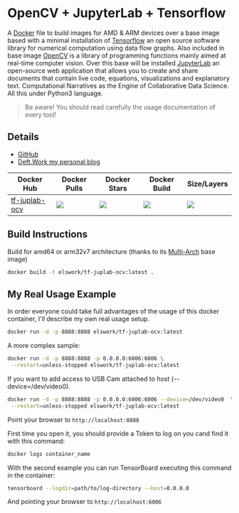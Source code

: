 # OpenCV + JupyterLab + Tensorflow

A [Docker](http://docker.com) file to build images for AMD & ARM devices over a base image based with a minimal installation of [Tensorflow](https://www.tensorflow.org/) an open source software library for numerical computation using data flow graphs. 
Also included in base image [OpenCV](https://opencv.org/) is a library of programming functions mainly aimed at real-time computer vision. 
Over this base will be installed [JupyterLab](https://github.com/jupyterlab/jupyterlab) an open-source web application that allows you to create and share documents that contain live code, equations, visualizations and explanatory text. Computational Narratives as the Engine of Collaborative Data Science. All this under Python3 language.

> Be aware! You should read carefully the usage documentation of every tool!

## Details

- [GitHub](https://github.com/DeftWork/tf-juplab-ocv)
- [Deft.Work my personal blog](http://deft.work/tensorflow_for_raspberry)

| Docker Hub | Docker Pulls | Docker Stars | Docker Build | Size/Layers |
| --- | --- | --- | --- | --- |
| [tf-juplab-ocv](https://hub.docker.com/r/elswork/tf-juplab-ocv "elswork/tf-juplab-ocv on Docker Hub") | [![](https://img.shields.io/docker/pulls/elswork/tf-juplab-ocv.svg)](https://hub.docker.com/r/elswork/tf-juplab-ocv "tf-juplab-ocv on Docker Hub") | [![](https://img.shields.io/docker/stars/elswork/tf-juplab-ocv.svg)](https://hub.docker.com/r/elswork/tf-juplab-ocv "tf-juplab-ocv on Docker Hub") | [![](https://img.shields.io/docker/build/elswork/tf-juplab-ocv.svg)](https://hub.docker.com/r/elswork/tf-juplab-ocv "tf-juplab-ocv on Docker Hub") | [![](https://images.microbadger.com/badges/image/elswork/tf-juplab-ocv.svg)](https://microbadger.com/images/elswork/tf-juplab-ocv "tf-juplab-ocv on microbadger.com") |

## Build Instructions

Build for amd64 or arm32v7 architecture (thanks to its [Multi-Arch](https://blog.docker.com/2017/11/multi-arch-all-the-things/) base image)

```sh
docker build -t elswork/tf-juplab-ocv:latest .
```

## My Real Usage Example

In order everyone could take full advantages of the usage of this docker container, I'll describe my own real usage setup.

```sh
docker run -d -p 8888:8888 elswork/tf-juplab-ocv:latest
```

A more complex sample:

```sh
docker run -d -p 8888:8888 -p 0.0.0.0:6006:6006 \
 --restart=unless-stopped elswork/tf-juplab-ocv:latest
```

If you want to add access to USB Cam attached to host (--device=/dev/video0).

```sh
docker run -d -p 8888:8888 -p 0.0.0.0:6006:6006 --device=/dev/video0  \
 --restart=unless-stopped elswork/tf-juplab-ocv:latest
```

Point your browser to `http://localhost:8888`

First time you open it, you should provide a Token to log on you cand find it with this command:

```sh
docker logs container_name
```

With the second example you can run TensorBoard executing this command in the container:

```sh
tensorboard --logdir=path/to/log-directory --host=0.0.0.0
```

And pointing your browser to `http://localhost:6006`
